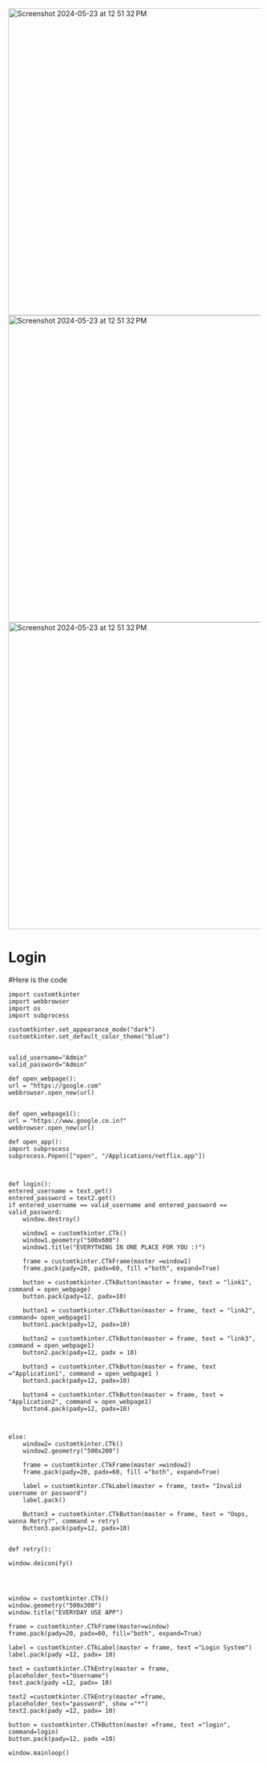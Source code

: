 <img width="612" alt="Screenshot 2024-05-23 at 12 51 32 PM" src="https://github.com/Piyushb630/Login/assets/92310553/78056001-404c-40c2-9be8-98b4137d9783">

<img width="612" alt="Screenshot 2024-05-23 at 12 51 32 PM" src="https://github.com/Piyushb630/Login/assets/92310553/4ab423ae-9174-4e78-8a06-df449a3258cb">

<img width="612" alt="Screenshot 2024-05-23 at 12 51 32 PM" src="https://github.com/Piyushb630/Login/assets/92310553/987582c1-b386-4614-b06c-d8ab529c0cba">







# Login

#Here is the code


    import customtkinter
    import webbrowser
    import os
    import subprocess

    customtkinter.set_appearance_mode("dark")
    customtkinter.set_default_color_theme("blue")


    valid_username="Admin"
    valid_password="Admin"

    def open_webpage():
    url = "https://google.com"
    webbrowser.open_new(url)


    def open_webpage1():
    url = "https://www.google.co.in?"
    webbrowser.open_new(url)
 
    def open_app(): 
    import subprocess 
    subprocess.Popen(["open", "/Applications/netflix.app"])



    def login():
    entered_username = text.get()
    entered_password = text2.get()
    if entered_username == valid_username and entered_password == valid_password:
        window.destroy()

        window1 = customtkinter.CTk()
        window1.geometry("500x600")
        window1.title("EVERYTHING IN ONE PLACE FOR YOU :)")

        frame = customtkinter.CTkFrame(master =window1)
        frame.pack(pady=20, padx=60, fill ="both", expand=True)

        button = customtkinter.CTkButton(master = frame, text = "link1", command = open_webpage)
        button.pack(pady=12, padx=10)

        button1 = customtkinter.CTkButton(master = frame, text = "link2", command= open_webpage1)
        button1.pack(pady=12, padx=10)

        button2 = customtkinter.CTkButton(master = frame, text = "link3", command = open_webpage1)
        button2.pack(pady=12, padx = 10)

        button3 = customtkinter.CTkButton(master = frame, text ="Application1", command = open_webpage1 )
        button3.pack(pady=12, padx=10)

        button4 = customtkinter.CTkButton(master = frame, text = "Application2", command = open_webpage1)
        button4.pack(pady=12, padx=10)
        


    else:
        window2= customtkinter.CTk()
        window2.geometry("500x200")

        frame = customtkinter.CTkFrame(master =window2)
        frame.pack(pady=20, padx=60, fill ="both", expand=True)

        label = customtkinter.CTkLabel(master = frame, text= "Invalid username or password")
        label.pack()

        Button3 = customtkinter.CTkButton(master = frame, text = "Oops, wanna Retry?", command = retry)
        Button3.pack(pady=12, padx=10)


    def retry():
   
    window.deiconify() 
    
    
          

    window = customtkinter.CTk()
    window.geometry("500x300")
    window.title("EVERYDAY USE APP")

    frame = customtkinter.CTkFrame(master=window)
    frame.pack(pady=20, padx=60, fill="both", expand=True)

    label = customtkinter.CTkLabel(master = frame, text ="Login System")
    label.pack(pady =12, padx= 10)

    text = customtkinter.CTkEntry(master = frame, placeholder_text="Username")
    text.pack(pady =12, padx= 10)

    text2 =customtkinter.CTkEntry(master =frame, placeholder_text="password", show ="*")
    text2.pack(pady =12, padx= 10)

    button = customtkinter.CTkButton(master =frame, text ="login", command=login)
    button.pack(pady=12, padx =10)
           
    window.mainloop()
